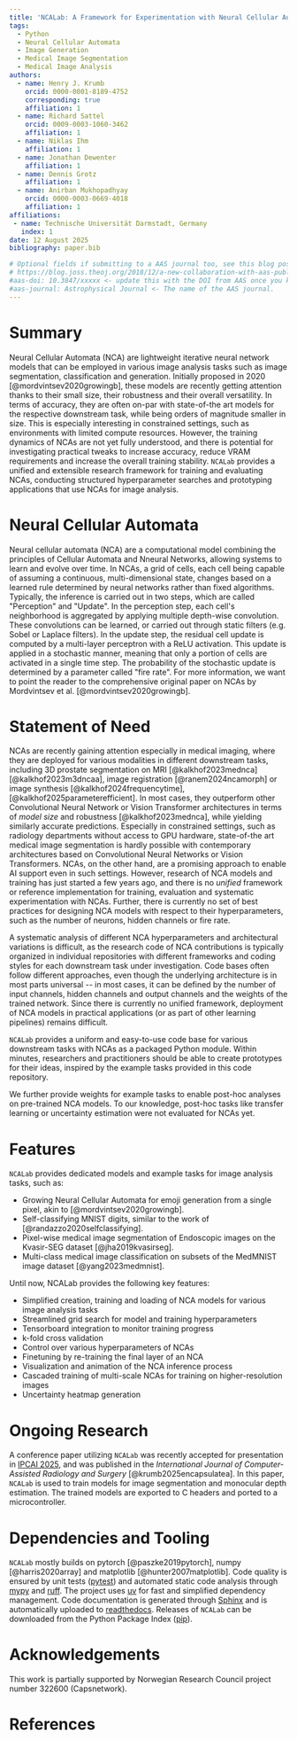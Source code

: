 ```yaml
---
title: 'NCALab: A Framework for Experimentation with Neural Cellular Automata'
tags:
  - Python
  - Neural Cellular Automata
  - Image Generation
  - Medical Image Segmentation
  - Medical Image Analysis
authors:
  - name: Henry J. Krumb
    orcid: 0000-0001-8189-4752
    corresponding: true
    affiliation: 1
  - name: Richard Sattel
    orcid: 0009-0003-1060-3462
    affiliation: 1
  - name: Niklas Ihm
    affiliation: 1
  - name: Jonathan Dewenter
    affiliation: 1
  - name: Dennis Grotz
    affiliation: 1
  - name: Anirban Mukhopadhyay
    orcid: 0000-0003-0669-4018
    affiliation: 1
affiliations:
 - name: Technische Universität Darmstadt, Germany
   index: 1
date: 12 August 2025
bibliography: paper.bib

# Optional fields if submitting to a AAS journal too, see this blog post:
# https://blog.joss.theoj.org/2018/12/a-new-collaboration-with-aas-publishing
#aas-doi: 10.3847/xxxxx <- update this with the DOI from AAS once you know it.
#aas-journal: Astrophysical Journal <- The name of the AAS journal.
---
```


# Summary

Neural Cellular Automata (NCA) are lightweight iterative neural network models that can be employed in various image analysis tasks such as image segmentation, classification and generation.
Initially proposed in 2020 [@mordvintsev2020growingb], these models are recently getting attention thanks to their small size, their robustness and their overall versatility.
In terms of accuracy, they are often on-par with state-of-the art models for the respective downstream task, while being orders of magnitude smaller in size.
This is especially interesting in constrained settings, such as environments with limited compute resources.
However, the training dynamics of NCAs are not yet fully understood, and there is potential for investigating practical tweaks to increase accuracy, reduce VRAM requirements and increase the overall training stability.
`NCALab` provides a unified and extensible research framework for training and evaluating NCAs, conducting structured hyperparameter searches and prototyping applications that use NCAs for image analysis.


# Neural Cellular Automata

Neural cellular automata (NCA) are a computational model combining the principles of Cellular Automata and Nneural Networks, allowing systems to learn and evolve over time.
In NCAs, a grid of cells, each cell being capable of assuming a continuous, multi-dimensional state, changes based on a learned rule determined by neural networks rather than fixed algorithms.
Typically, the inference is carried out in two steps, which are called "Perception" and "Update".
In the perception step, each cell's neighborhood is aggregated by applying multiple depth-wise convolution.
These convolutions can be learned, or carried out through static filters (e.g. Sobel or Laplace filters).
In the update step, the residual cell update is computed by a multi-layer perceptron with a ReLU activation.
This update is applied in a stochastic manner, meaning that only a portion of cells are activated in a single time step.
The probability of the stochastic update is determined by a parameter called "fire rate".
For more information, we want to point the reader to the comprehensive original paper on NCAs by Mordvintsev et al. [@mordvintsev2020growingb].

# Statement of Need

NCAs are recently gaining attention especially in medical imaging, where they are deployed for various modalities in different downstream tasks, including 3D prostate segmentation on MRI [@kalkhof2023mednca] [@kalkhof2023m3dncaa], image registration [@ranem2024ncamorph] or image synthesis [@kalkhof2024frequencytime], [@kalkhof2025parameterefficient].
In most cases, they outperform other Convolutional Neural Network or Vision Transformer architectures in terms of _model size_ and robustness [@kalkhof2023mednca], while yielding similarly accurate predictions.
Especially in constrained settings, such as radiology departments without access to GPU hardware, state-of-the art medical image segmentation is hardly possible with contemporary architectures based on Convolutional Neural Networks or Vision Transformers.
NCAs, on the other hand, are a promising approach to enable AI support even in such settings.
However, research of NCA models and training has just started a few years ago, and there is no _unified_ framework or reference implementation for training, evaluation and systematic experimentation with NCAs.
Further, there is currently no set of best practices for designing NCA models with respect to their hyperparameters, such as the number of neurons, hidden channels or fire rate.

A systematic analysis of different NCA hyperparameters and architectural variations is difficult, as the research code of NCA contributions is typically organized in individual repositories with different frameworks and coding styles for each downstream task under investigation.
Code bases often follow different approaches, even though the underlying architecture is in most parts universal -- in most cases, it can be defined by the number of input channels, hidden channels and output channels and the weights of the trained network.
Since there is currently no unified framework, deployment of NCA models in practical applications (or as part of other learning pipelines) remains difficult.

`NCALab` provides a uniform and easy-to-use code base for various downstream tasks with NCAs as a packaged Python module.
Within minutes, researchers and practitioners should be able to create prototypes for their ideas, inspired by the example tasks provided in this code repository.

We further provide weights for example tasks to enable post-hoc analyses on pre-trained NCA models.
To our knowledge, post-hoc tasks like transfer learning or uncertainty estimation were not  evaluated for NCAs yet.


# Features

`NCALab` provides dedicated models and example tasks for image analysis tasks, such as:

* Growing Neural Cellular Automata for emoji generation from a single pixel, akin to [@mordvintsev2020growingb].
* Self-classifying MNIST digits, similar to the work of [@randazzo2020selfclassifying].
* Pixel-wise medical image segmentation of Endoscopic images on the Kvasir-SEG dataset [@jha2019kvasirseg].
* Multi-class medical image classification on subsets of the MedMNIST image dataset [@yang2023medmnist].

Until now, NCALab provides the following key features:

* Simplified creation, training and loading of NCA models for various image analysis tasks
* Streamlined grid search for model and training hyperparameters
* Tensorboard integration to monitor training progress
* k-fold cross validation
* Control over various hyperparameters of NCAs
* Finetuning by re-training the final layer of an NCA
* Visualization and animation of the NCA inference process
* Cascaded training of multi-scale NCAs for training on higher-resolution images
* Uncertainty heatmap generation


# Ongoing Research

A conference paper utilizing `NCALab` was recently accepted for presentation in [IPCAI 2025](https://ipcai.org), and was published in the _International Journal of Computer-Assisted Radiology and Surgery_ [@krumb2025encapsulatea].
In this paper, `NCALab` is used to train models for image segmentation and monocular depth estimation.
The trained models are exported to C headers and ported to a microcontroller.


# Dependencies and Tooling

`NCALab` mostly builds on pytorch [@paszke2019pytorch], numpy [@harris2020array] and matplotlib [@hunter2007matplotlib].
Code quality is ensured by unit tests ([pytest](https://pytest.org)) and automated static code analysis through [mypy](https://mypy-lang.org/) and [ruff](https://docs.astral.sh/ruff/).
The project uses [uv](https://astral.sh/blog/uv) for fast and simplified dependency management.
Code documentation is generated through [Sphinx](https://www.sphinx-doc.org/en/master/index.html) and is automatically uploaded to [readthedocs](https://ncalab.readthedocs.io/en/latest/).
Releases of `NCALab` can be downloaded from the Python Package Index ([pip](https://pypi.org/project/ncalab/)).


# Acknowledgements

This work is partially supported by Norwegian Research Council project number 322600 (Capsnetwork).


# References
